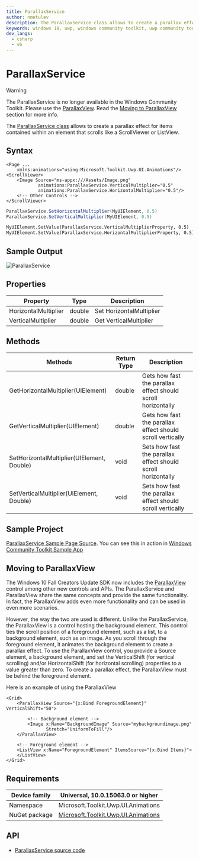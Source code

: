 ```yaml
---
title: ParallaxService
author: nmetulev
description: The ParallaxService class allows to create a parallax effect for items contained within an element that scrolls like a ScrollViewer or ListView.
keywords: windows 10, uwp, windows community toolkit, uwp community toolkit, uwp toolkit, parallaxservice
dev_langs:
  - csharp
  - vb
---
```


# ParallaxService

> [!WARNING]
> The ParallaxService is no longer available in the Windows Community Toolkit. Please use the [ParallaxView](https://docs.microsoft.com/windows/uwp/style/parallax). Read the [Moving to ParallaxView](#parallaxview) section for more info.

The [ParallaxService class](https://docs.microsoft.com/dotnet/api/microsoft.toolkit.uwp.ui.animations.parallaxservice) allows to create a parallax effect for items contained within an element that scrolls like a ScrollViewer or ListView.

## Syntax

```xaml
<Page ...
    xmlns:animations="using:Microsoft.Toolkit.Uwp.UI.Animations"/>
<ScrollViewer>
    <Image Source="ms-appx:///Assets/Image.png"
            animations:ParallaxService.VerticalMultiplier="0.5" 
            animations:ParallaxService.HorizontalMultiplier="0.5"/>
    <!-- Other Controls -->
</ScrollViewer>
```

```csharp
ParallaxService.SetHorizontalMultiplier(MyUIElement, 0.5)
ParallaxService.SetVerticalMultiplier(MyUIElement, 0.5)
```
```vb
MyUIElement.SetValue(ParallaxService.VerticalMultiplierProperty, 0.5)
MyUIElement.SetValue(ParallaxService.HorizontalMultiplierProperty, 0.5)
```

## Sample Output

![ParallaxService](../resources/images/Animations/ParallaxService/Sample-Output.gif)

## Properties

| Property | Type | Description |
| -- | -- | -- |
| HorizontalMultiplier | double | Set HorizontalMultiplier |
| VerticalMultiplier | double | Get VerticalMultiplier |

## Methods

| Methods | Return Type | Description |
| -- | -- | -- |
| GetHorizontalMultiplier(UIElement) | double | Gets how fast the parallax effect should scroll horizontally |
| GetVerticalMultiplier(UIElement) | double | Gets how fast the parallax effect should scroll vertically |
| SetHorizontalMultiplier(UIElement, Double) | void  | Sets how fast the parallax effect should scroll horizontally |
| SetVerticalMultiplier(UIElement, Double) | void  | Sets how fast the parallax effect should scroll vertically |

## Sample Project

[ParallaxService Sample Page Source](https://github.com/Microsoft/WindowsCommunityToolkit//tree/rel/4.0.0/Microsoft.Toolkit.Uwp.SampleApp/SamplePages/ParallaxService). You can see this in action in [Windows Community Toolkit Sample App](https://www.microsoft.com/store/apps/9NBLGGH4TLCQ)

## <a name="parallaxview"></a> Moving to ParallaxView
The Windows 10 Fall Creators Update SDK now includes the [ParallaxView](https://docs.microsoft.com/windows/uwp/style/parallax) control among other new controls and APIs. The ParallaxService and ParallaxView share the same concepts and provide the same functionality. In fact, the ParallaxView adds even more functionality and can be used in even more scenarios.

However, the way the two are used is different. Unlike the ParallaxService, the ParallaxView is a control hosting the background element. This control ties the scroll position of a foreground element, such as a list, to a background element, such as an image. As you scroll through the foreground element, it animates the background element to create a parallax effect. To use the ParallaxView control, you provide a Source element, a background element, and set the VerticalShift (for vertical scrolling) and/or HorizontalShift (for horizontal scrolling) properties to a value greater than zero. To create a parallax effect, the ParallaxView must be behind the foreground element.

Here is an example of using the ParallaxView

```xaml
<Grid>
    <ParallaxView Source="{x:Bind ForegroundElement}" VerticalShift="50"> 

        <!-- Background element --> 
        <Image x:Name="BackgroundImage" Source="mybackgroundimage.png"
               Stretch="UniformToFill"/>
    </ParallaxView>

    <!-- Foreground element -->
    <ListView x:Name="ForegroundElement" ItemsSource="{x:Bind Items}">       
    </ListView>
</Grid>
```

## Requirements

| Device family | Universal, 10.0.15063.0 or higher   |
| ---------------------------------------------------------------- | ----------------------------------- |
| Namespace                                                        | Microsoft.Toolkit.Uwp.UI.Animations |
| NuGet package | [Microsoft.Toolkit.Uwp.UI.Animations](https://www.nuget.org/packages/Microsoft.Toolkit.Uwp.UI.Animations/) |

## API

* [ParallaxService source code](https://github.com/Microsoft/WindowsCommunityToolkit//blob/rel/4.0.0/Microsoft.Toolkit.Uwp.UI.Animations/ParallaxService.cs)
